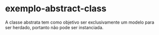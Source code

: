 # exemplo-abstract-class
A classe abstrata tem como objetivo ser exclusivamente um modelo para ser herdado, portanto não pode ser instanciada.
